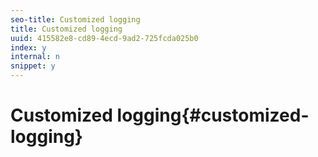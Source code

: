 ```yaml
---
seo-title: Customized logging
title: Customized logging
uuid: 415582e8-cd89-4ecd-9ad2-725fcda025b0
index: y
internal: n
snippet: y
---
```


# Customized logging{#customized-logging}

